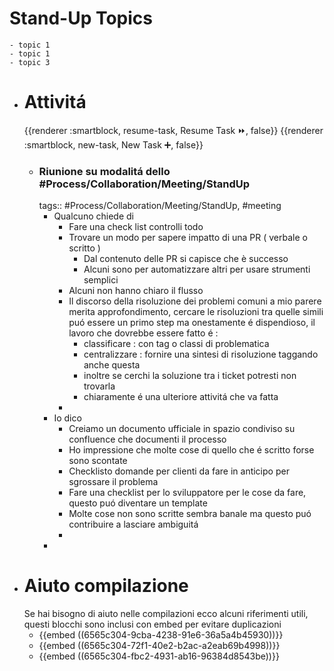 # Stand-Up Topics
	- topic 1
	- topic 1
	- topic 3
- # Attivitá
  {{renderer :smartblock, resume-task, Resume Task ⏩️, false}} {{renderer :smartblock, new-task, New Task ➕, false}}
	- ### Riunione su modalitá dello #Process/Collaboration/Meeting/StandUp 
	  tags:: #Process/Collaboration/Meeting/StandUp, #meeting
		- Qualcuno chiede di
			- Fare una check list controlli todo
			- Trovare un modo per sapere impatto di una PR ( verbale o scritto )
				- Dal contenuto delle PR si capisce che è successo
				- Alcuni sono per automatizzare altri per usare strumenti semplici
			- Alcuni non hanno chiaro il flusso
			- Il discorso della risoluzione dei problemi comuni a mio parere merita approfondimento, cercare le risoluzioni tra quelle simili puó essere un primo step ma onestamente é dispendioso, il lavoro che dovrebbe essere fatto é :
				- classificare : con tag o classi di problematica
				- centralizzare : fornire una sintesi di risoluzione taggando anche questa
				- inoltre se cerchi la soluzione tra i ticket potresti non trovarla
				- chiaramente é una ulteriore attivitá che va fatta
			-
		- Io dico
			- Creiamo un documento ufficiale in spazio condiviso su confluence che documenti il processo
			- Ho impressione che molte cose di quello che é scritto forse sono scontate
			- Checklisto domande per clienti da fare in anticipo per sgrossare il problema
			- Fare una checklist per lo sviluppatore per le cose da fare, questo puó diventare un template
			- Molte cose non sono scritte sembra banale ma questo puó contribuire a lasciare ambiguitá
			-
		-
- # Aiuto compilazione
  Se hai bisogno di aiuto nelle compilazioni ecco alcuni riferimenti utili, questi blocchi sono inclusi con embed per evitare duplicazioni
	- {{embed ((6565c304-9cba-4238-91e6-36a5a4b45930))}}
	- {{embed ((6565c304-72f1-40e2-b2ac-a2eab69b4998))}}
	- {{embed ((6565c304-fbc2-4931-ab16-96384d8543be))}}